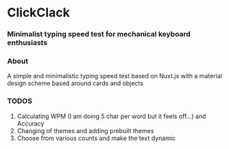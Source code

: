 # ClickClack

### Minimalist typing speed test for mechanical keyboard enthusiasts

### About
A simple and minimalistic typing speed test based on Nuxt.js with a material design scheme based around cards and objects

### TODOS
1. Calculating WPM (I am doing 5 char per word but it feels off...) and Accuracy
2. Changing of themes and adding prebuilt themes
3. Choose from various counts and make the text dynamic
